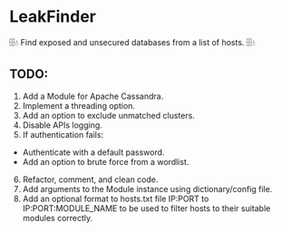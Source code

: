 # LeakFinder
🗄️💧 Find exposed and unsecured databases from a list of hosts. 🗄️💧 

## TODO:

1. Add a Module for Apache Cassandra.
2. Implement a threading option.
3. Add an option to exclude unmatched clusters.
4. Disable APIs logging.
5. If authentication fails:
  - Authenticate with a default password.
  - Add an option to brute force from a wordlist.
6. Refactor, comment, and clean code.
7. Add arguments to the Module instance using dictionary/config file.
8. Add an optional format to hosts.txt file IP:PORT to IP:PORT:MODULE_NAME to be used to filter hosts to their suitable modules correctly.
